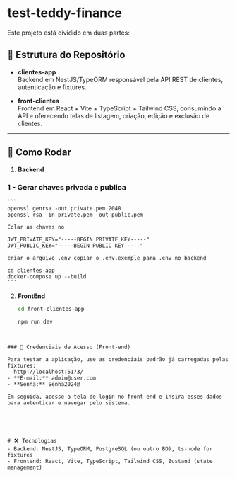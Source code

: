 # test-teddy-finance

Este projeto está dividido em duas partes:

## 📁 Estrutura do Repositório

- **clientes-app**  
  Backend em NestJS/TypeORM responsável pela API REST de clientes, autenticação e fixtures.

- **front-clientes**  
  Frontend em React + Vite + TypeScript + Tailwind CSS, consumindo a API e oferecendo telas de listagem, criação, edição e exclusão de clientes.

---

## 🚀 Como Rodar

1. **Backend**  
   

### 1 - Gerar chaves privada e publica 
    ```
    openssl genrsa -out private.pem 2048
    openssl rsa -in private.pem -out public.pem
      
    Colar as chaves no 

    JWT_PRIVATE_KEY="-----BEGIN PRIVATE KEY-----"
    JWT_PUBLIC_KEY="-----BEGIN PUBLIC KEY-----"

    criar o arquivo .env copiar o .env.exemple para .env no backend 
  
    cd clientes-app  
    docker-compose up --build
    ```

2. **FrontEnd**  
   ```bash
   cd front-clientes-app

   npm run dev
  ```  
   

### 🔑 Credenciais de Acesso (Front-end)

  Para testar a aplicação, use as credenciais padrão já carregadas pelas fixtures:
  - http://localhost:5173/
  - **E-mail:** admin@user.com  
  - **Senha:** Senha2024@  

  Em seguida, acesse a tela de login no front-end e insira esses dados para autenticar e navegar pelo sistema. 
  
     
   


# 🛠️ Tecnologias
- Backend: NestJS, TypeORM, PostgreSQL (ou outro BD), ts‑node for fixtures
- Frontend: React, Vite, TypeScript, Tailwind CSS, Zustand (state management)
